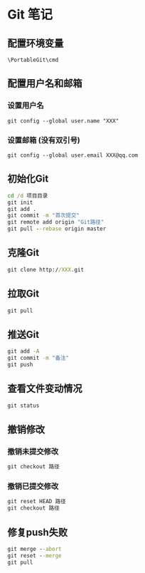 # Git 笔记

## 配置环境变量

```\PortableGit\cmd```

## 配置用户名和邮箱

### 设置用户名

```git config --global user.name "XXX"```

### 设置邮箱 (没有双引号)

```git config --global user.email XXX@qq.com```

## 初始化Git

``` cmd
cd /d 项目目录
git init
git add .
git commit -m "首次提交"
git remote add origin "Git路径"  
git pull --rebase origin master
```

## 克隆Git

``` cmd
git clone http://XXX.git
```

## 拉取Git

``` cmd
git pull
```

## 推送Git

``` cmd
git add -A
git commit -m "备注"
git push
```

## 查看文件变动情况

``` cmd
git status
```

## 撤销修改

### 撤销未提交修改

``` cmd
git checkout 路径
```

### 撤销已提交修改

``` cmd
git reset HEAD 路径
git checkout 路径
```

## 修复push失败

``` cmd
git merge --abort
git reset --merge
git pull
```
